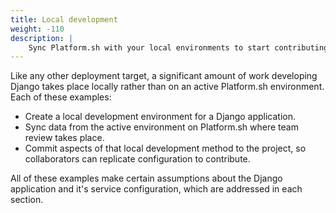 ```yaml
---
title: Local development
weight: -110
description: |
    Sync Platform.sh with your local environments to start contributing.
---
```


Like any other deployment target, a significant amount of work developing Django takes place locally rather than on an active Platform.sh environment.
Each of these examples:

- Create a local development environment for a Django application.
- Sync data from the active environment on Platform.sh where team review takes place.
- Commit aspects of that local development method to the project, so collaborators can replicate configuration to contribute.

All of these examples make certain assumptions about the Django application and it's service configuration, which are addressed in each section. 